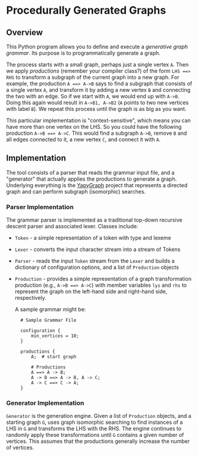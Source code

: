 # Procedurally Generated Graphs

## Overview

This Python program allows you to define and execute a _generative graph  grammar_. Its purpose is to programmatically generate a graph. 

The process starts with a small graph, perhaps just a single vertex `A`. Then we apply _productions_ (remember your compiler class?) of the form `LHS ==> RHS` to transform a subgraph of the current graph into a new graph. For example, the production `A ==> A->B` says to find a subgraph that consists of a single vertex `A`, and transform it by adding a new vertex `B` and connecting the two with an edge. So if we start with `A`, we would end up with `A->B`. Doing this again would result in `A->B1, A->B2` (`A` points to two new vertices with label `B`). We repeat this process until the graph is as big as you want.

This particular implementation is "context-sensitive", which means you can have more than one vertex on the LHS. So you could have the following production `A->B ==> A->C`. This would find a subgraph `A->B`, remove `B` and all edges connected to it,  a new vertex `C`, and connect it with `A`.

## Implementation

The tool consists of a parser that reads the grammar input file, and a 
"generator" that actually applies the productions to generate a graph. Underlying everything is the [YapyGraph](https://github.com/drobertadams/YapyGraph) project that represents a directed graph and can perform subgraph (isomorphic) searches.

### Parser  Implementation

The grammar parser is implemented as a traditional top-down recursive descent
parser and associated lexer. Classes include:

- `Token` - a simple representation of a token with type and lexeme
- `Lexer` - converts the input character stream into a stream of Tokens
- `Parser` - reads the input `Token` stream from the `Lexer` and builds a dictionary
  of configuration options, and a list of `Production` objects 
- `Production` - provides a simple representation of a graph
  transformation production (e.g., `A->B ==> A->C`) with member variables `lys` and `rhs`  to represent the graph on the left-hand side and right-hand side, respectively.
  
  A sample grammar might be:

		# Sample Grammar File

		configuration {
			min_vertices = 10;
		}

		productions {
			A;	# start graph

			# Productions
			A ==> A -> B;
			A -> B ==> A -> B, A -> C;
			A -> C ==> C -> A;
		}
		


### Generator  Implementation

`Generator` is the generation engine. Given a list of
`Production` objects, and a starting graph `G`, uses graph
isomorphic searching to find instances of a LHS in `G` and transforms the LHS with the RHS.  The engine continues to randomly apply these transformations until `G` contains a given number of vertices. This assumes that the productions generally increase the number of vertices.
